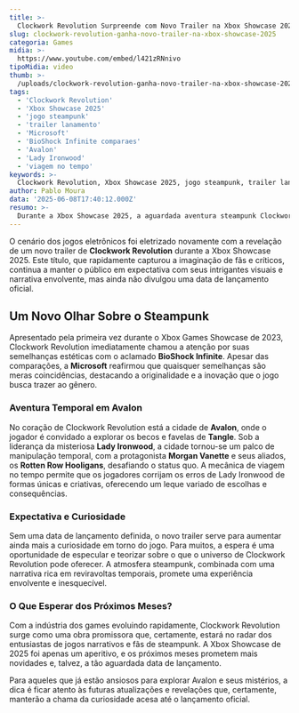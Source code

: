 ```yaml
---
title: >-
  Clockwork Revolution Surpreende com Novo Trailer na Xbox Showcase 2025
slug: clockwork-revolution-ganha-novo-trailer-na-xbox-showcase-2025
categoria: Games
midia: >-
  https://www.youtube.com/embed/l421zRNnivo
tipoMidia: video
thumb: >-
  /uploads/clockwork-revolution-ganha-novo-trailer-na-xbox-showcase-2025-preview.jpg
tags:
  - 'Clockwork Revolution'
  - 'Xbox Showcase 2025'
  - 'jogo steampunk'
  - 'trailer lanamento'
  - 'Microsoft'
  - 'BioShock Infinite comparaes'
  - 'Avalon'
  - 'Lady Ironwood'
  - 'viagem no tempo'
keywords: >-
  Clockwork Revolution, Xbox Showcase 2025, jogo steampunk, trailer lançamento, Microsoft, BioShock Infinite comparações, Avalon, Lady Ironwood, viagem no tempo
author: Pablo Moura
data: '2025-06-08T17:40:12.000Z'
resumo: >-
  Durante a Xbox Showcase 2025, a aguardada aventura steampunk Clockwork Revolution revelou um novo trailer empolgante, embora ainda sem data de lançamento definida.
---
```


O cenário dos jogos eletrônicos foi eletrizado novamente com a revelação de um novo trailer de **Clockwork Revolution** durante a Xbox Showcase 2025. Este título, que rapidamente capturou a imaginação de fãs e críticos, continua a manter o público em expectativa com seus intrigantes visuais e narrativa envolvente, mas ainda não divulgou uma data de lançamento oficial.

## Um Novo Olhar Sobre o Steampunk

Apresentado pela primeira vez durante o Xbox Games Showcase de 2023, Clockwork Revolution imediatamente chamou a atenção por suas semelhanças estéticas com o aclamado **BioShock Infinite**. Apesar das comparações, a **Microsoft** reafirmou que quaisquer semelhanças são meras coincidências, destacando a originalidade e a inovação que o jogo busca trazer ao gênero.

### Aventura Temporal em Avalon

No coração de Clockwork Revolution está a cidade de **Avalon**, onde o jogador é convidado a explorar os becos e favelas de **Tangle**. Sob a liderança da misteriosa **Lady Ironwood**, a cidade tornou-se um palco de manipulação temporal, com a protagonista **Morgan Vanette** e seus aliados, os **Rotten Row Hooligans**, desafiando o status quo. A mecânica de viagem no tempo permite que os jogadores corrijam os erros de Lady Ironwood de formas únicas e criativas, oferecendo um leque variado de escolhas e consequências.

### Expectativa e Curiosidade

Sem uma data de lançamento definida, o novo trailer serve para aumentar ainda mais a curiosidade em torno do jogo. Para muitos, a espera é uma oportunidade de especular e teorizar sobre o que o universo de Clockwork Revolution pode oferecer. A atmosfera steampunk, combinada com uma narrativa rica em reviravoltas temporais, promete uma experiência envolvente e inesquecível.

### O Que Esperar dos Próximos Meses?

Com a indústria dos games evoluindo rapidamente, Clockwork Revolution surge como uma obra promissora que, certamente, estará no radar dos entusiastas de jogos narrativos e fãs de steampunk. A Xbox Showcase de 2025 foi apenas um aperitivo, e os próximos meses prometem mais novidades e, talvez, a tão aguardada data de lançamento.

Para aqueles que já estão ansiosos para explorar Avalon e seus mistérios, a dica é ficar atento às futuras atualizações e revelações que, certamente, manterão a chama da curiosidade acesa até o lançamento oficial.